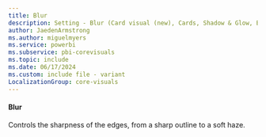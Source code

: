 ```yaml
---
title: Blur
description: Setting - Blur (Card visual (new), Cards, Shadow & Glow, Blur)
author: JaedenArmstrong
ms.author: miguelmyers
ms.service: powerbi
ms.subservice: pbi-corevisuals
ms.topic: include
ms.date: 06/17/2024
ms.custom: include file - variant
LocalizationGroup: core-visuals
---
```

#### Blur

Controls the sharpness of the edges, from a sharp outline to a soft haze.
